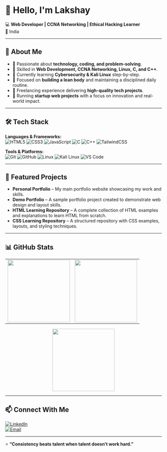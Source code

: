 # 👋 Hello, I'm Lakshay  

💻 **Web Developer | CCNA Networking | Ethical Hacking Learner**  
📍 India  

---

## 🚀 About Me  
- 🔹 Passionate about **technology, coding, and problem-solving**.  
- 🔹 Skilled in **Web Development, CCNA Networking, Linux, C, and C++**.  
- 🔹 Currently learning **Cybersecurity & Kali Linux** step-by-step.  
- 🔹 Focused on **building a lean body** and maintaining a disciplined daily routine.  
- 🔹 Freelancing experience delivering **high-quality tech projects**.  
- 🔹 Running **startup web projects** with a focus on innovation and real-world impact.  


---

## 🛠 Tech Stack  

**Languages & Frameworks:**  
![HTML5](https://img.shields.io/badge/HTML5-E34F26?style=for-the-badge&logo=html5&logoColor=white) 
![CSS3](https://img.shields.io/badge/CSS3-1572B6?style=for-the-badge&logo=css3&logoColor=white) 
![JavaScript](https://img.shields.io/badge/JavaScript-F7DF1E?style=for-the-badge&logo=javascript&logoColor=black) 
![C](https://img.shields.io/badge/C-00599C?style=for-the-badge&logo=c&logoColor=white) 
![C++](https://img.shields.io/badge/C++-00599C?style=for-the-badge&logo=cplusplus&logoColor=white) 
![TailwindCSS](https://img.shields.io/badge/Tailwind_CSS-38B2AC?style=for-the-badge&logo=tailwind-css&logoColor=white)  

**Tools & Platforms:**  
![Git](https://img.shields.io/badge/GIT-E44C30?style=for-the-badge&logo=git&logoColor=white) 
![GitHub](https://img.shields.io/badge/GitHub-100000?style=for-the-badge&logo=github&logoColor=white) 
![Linux](https://img.shields.io/badge/Linux-FCC624?style=for-the-badge&logo=linux&logoColor=black) 
![Kali Linux](https://img.shields.io/badge/Kali_Linux-557C94?style=for-the-badge&logo=kalilinux&logoColor=white) 
![VS Code](https://img.shields.io/badge/VS_Code-0078D4?style=for-the-badge&logo=visual-studio-code&logoColor=white)  


---


## 📌 Featured Projects  
- **Personal Portfolio** – My main portfolio website showcasing my work and skills.  
- **Demo Portfolio** – A sample portfolio project created to demonstrate web design and layout skills.  
- **HTML Learning Repository** – A complete collection of HTML examples and explanations to learn HTML from scratch.  
- **CSS Learning Repository** – A structured repository with CSS examples, layouts, and styling techniques.  


---

## 📊 GitHub Stats

<table>
  <tr>
    <td>
      <img src="https://github-readme-stats.vercel.app/api?username=YOUR_USERNAME&show_icons=true&theme=radical" height="200"/>
    </td>
    <td>
      <img src="https://github-readme-stats.vercel.app/api/top-langs/?username=YOUR_USERNAME&layout=compact&theme=radical" height="200"/>
    </td>
  </tr>
</table>

<p align="center">
  <img src="https://github-readme-streak-stats.herokuapp.com/?user=YOUR_USERNAME&theme=radical" height="200"/>
</p>


---

## 📫 Connect With Me  
[![LinkedIn](https://img.shields.io/badge/LinkedIn-0A66C2?style=for-the-badge&logo=linkedin&logoColor=white)](https://linkedin.com/)  
[![Email](https://img.shields.io/badge/Email-D14836?style=for-the-badge&logo=gmail&logoColor=white)](mailto:your-email@example.com)  

---

⭐ **“Consistency beats talent when talent doesn’t work hard.”**  
